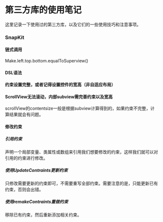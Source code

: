 # 第三方库的使用笔记

这里记录一下使用过的第三方库，以及它们的一些使用技巧和注意事项。

### SnapKit

#### 链式调用

Make.left.top.bottom.equalToSuperview()

#### DSL语法

#### 约束设置完整，或者记得设置控件的宽高（非自适应布局）

#### ScrollView无法滚动，内部subview需完善约束以及宽高

scrollView的contentsize一般是根据subview计算得到的，如果约束不完整，计算结果就会有问题。

#### 修改约束

##### 引用约束

声明一个局部变量、类属性或数组来引用我们想要修改的约束，这样我们就可以对引用的约束进行修改。

##### 使用UpdateContraints更新约束

只修改需要更新的约束即可，不需要重写全部约束。需要注意的是，只能更新已有约束，否则会出错。

##### 使用remakeContraints重做约束

移除已有约束，然后重新添加相关约束。

